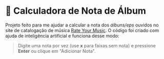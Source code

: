 # 🎵 Calculadora de Nota de Álbum
Projeto feito para me ajudar a calcular a nota dos *álbuns/eps* ouvidos no site de catalogação de música [Rate Your Music](rateyourmusic.com/). O código foi criado com ajuda de inteligência artificial e funciona desse modo: 

> Digite uma nota por vez (use **x** para faixas sem nota) e pressione
> **Enter** ou clique em "Adicionar Nota".

